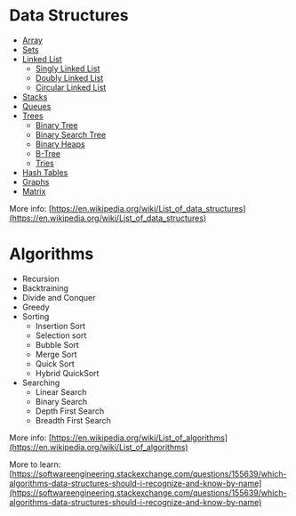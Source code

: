# Data Structures

- [Array](https://www.geeksforgeeks.org/array-data-structure/)
- [Sets](https://tutorialedge.net/compsci/data-structures/sets-for-beginners/)
- [Linked List](https://www.geeksforgeeks.org/data-structures/linked-list/)
  - [Singly  Linked List](https://www.geeksforgeeks.org/data-structures/linked-list/#singlyLinkedList)
  - [Doubly Linked List](https://www.geeksforgeeks.org/data-structures/linked-list/#doublyLinkedList)
  - [Circular Linked List](https://www.geeksforgeeks.org/data-structures/linked-list/#circularLinkedList)
- [Stacks](https://www.geeksforgeeks.org/stack-data-structure/)
- [Queues](https://www.geeksforgeeks.org/queue-data-structure/)
- [Trees](https://en.wikipedia.org/wiki/List_of_data_structures#Trees)
  - [Binary Tree](https://www.geeksforgeeks.org/binary-tree-data-structure/)
  - [Binary Search Tree](https://www.geeksforgeeks.org/binary-search-tree-data-structure/)
  - [Binary Heaps](https://www.geeksforgeeks.org/heap-data-structure/)
  - [B-Tree](https://www.geeksforgeeks.org/introduction-of-b-tree-2/)
  - [Tries](https://www.geeksforgeeks.org/trie-insert-and-search/)
- [Hash Tables](https://www.geeksforgeeks.org/hashing-data-structure/)
- [Graphs](https://www.geeksforgeeks.org/graph-data-structure-and-algorithms/)
- [Matrix](https://www.geeksforgeeks.org/matrix/)

More info: [https://en.wikipedia.org/wiki/List_of_data_structures](https://en.wikipedia.org/wiki/List_of_data_structures)

# Algorithms


- Recursion
- Backtraining
- Divide and Conquer
- Greedy
- Sorting
  - Insertion Sort
  - Selection sort
  - Bubble Sort
  - Merge Sort
  - Quick Sort
  - Hybrid QuickSort
- Searching
  - Linear Search
  - Binary Search
  - Depth First Search
  - Breadth First Search

More info: [https://en.wikipedia.org/wiki/List_of_algorithms](https://en.wikipedia.org/wiki/List_of_algorithms)

More to learn: [https://softwareengineering.stackexchange.com/questions/155639/which-algorithms-data-structures-should-i-recognize-and-know-by-name](https://softwareengineering.stackexchange.com/questions/155639/which-algorithms-data-structures-should-i-recognize-and-know-by-name) 
